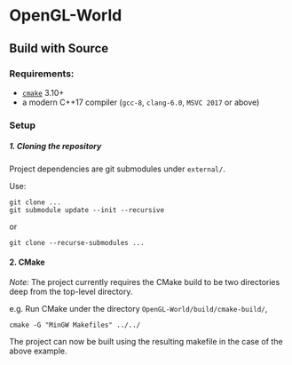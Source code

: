 # OpenGL-World


## Build with Source

### Requirements:
* [`cmake`](https://cmake.org) 3.10+
* a modern C++17 compiler (`gcc-8`, `clang-6.0`, `MSVC 2017` or above)

### Setup


##### 1. Cloning the repository
Project dependencies are git submodules under `external/`.

Use: 
```
git clone ...
git submodule update --init --recursive
```
or
```
git clone --recurse-submodules ...
```
#### 2. CMake

*Note:* The project currently requires the CMake build to be two directories deep from the top-level directory.

e.g.
Run CMake under the directory `OpenGL-World/build/cmake-build/`,

`cmake -G "MinGW Makefiles" ../../`

The project can now be built using the resulting makefile in the case of the above example.
